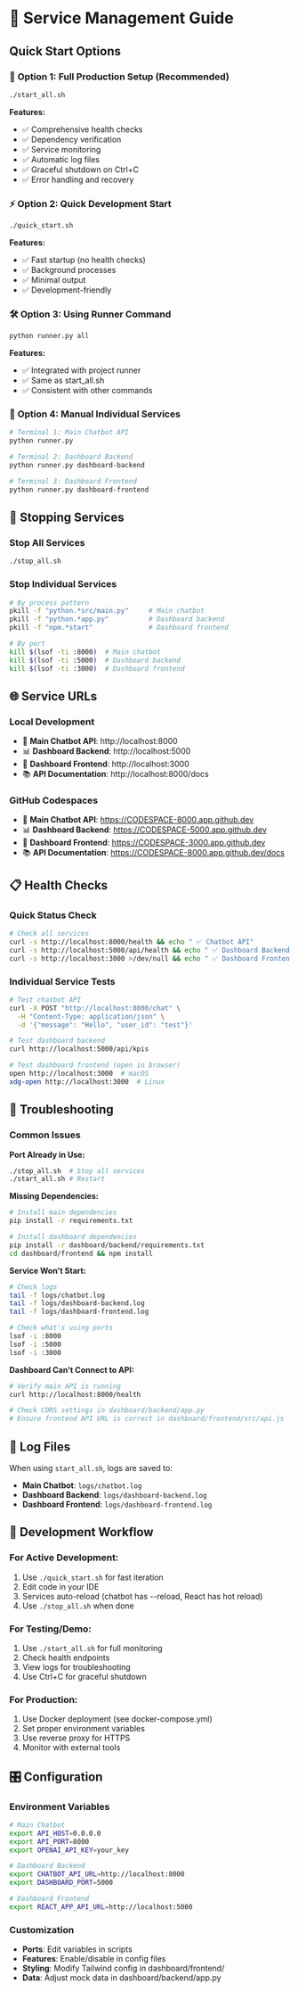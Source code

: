 # 🚀 Service Management Guide

## Quick Start Options

### 🎯 **Option 1: Full Production Setup (Recommended)**
```bash
./start_all.sh
```
**Features:**
- ✅ Comprehensive health checks
- ✅ Dependency verification
- ✅ Service monitoring
- ✅ Automatic log files
- ✅ Graceful shutdown on Ctrl+C
- ✅ Error handling and recovery

### ⚡ **Option 2: Quick Development Start**
```bash
./quick_start.sh
```
**Features:**
- ✅ Fast startup (no health checks)
- ✅ Background processes
- ✅ Minimal output
- ✅ Development-friendly

### 🛠️ **Option 3: Using Runner Command**
```bash
python runner.py all
```
**Features:**
- ✅ Integrated with project runner
- ✅ Same as start_all.sh
- ✅ Consistent with other commands

### 🔧 **Option 4: Manual Individual Services**
```bash
# Terminal 1: Main Chatbot API
python runner.py

# Terminal 2: Dashboard Backend  
python runner.py dashboard-backend

# Terminal 3: Dashboard Frontend
python runner.py dashboard-frontend
```

## 🛑 Stopping Services

### Stop All Services
```bash
./stop_all.sh
```

### Stop Individual Services
```bash
# By process pattern
pkill -f "python.*src/main.py"     # Main chatbot
pkill -f "python.*app.py"          # Dashboard backend
pkill -f "npm.*start"              # Dashboard frontend

# By port
kill $(lsof -ti :8000)  # Main chatbot
kill $(lsof -ti :5000)  # Dashboard backend  
kill $(lsof -ti :3000)  # Dashboard frontend
```

## 🌐 Service URLs

### Local Development
- 🤖 **Main Chatbot API**: http://localhost:8000
- 📊 **Dashboard Backend**: http://localhost:5000
- 🎨 **Dashboard Frontend**: http://localhost:3000
- 📚 **API Documentation**: http://localhost:8000/docs

### GitHub Codespaces
- 🤖 **Main Chatbot API**: https://CODESPACE-8000.app.github.dev
- 📊 **Dashboard Backend**: https://CODESPACE-5000.app.github.dev  
- 🎨 **Dashboard Frontend**: https://CODESPACE-3000.app.github.dev
- 📚 **API Documentation**: https://CODESPACE-8000.app.github.dev/docs

## 📋 Health Checks

### Quick Status Check
```bash
# Check all services
curl -s http://localhost:8000/health && echo " ✅ Chatbot API"
curl -s http://localhost:5000/api/health && echo " ✅ Dashboard Backend"
curl -s http://localhost:3000 >/dev/null && echo " ✅ Dashboard Frontend"
```

### Individual Service Tests
```bash
# Test chatbot API
curl -X POST "http://localhost:8000/chat" \
  -H "Content-Type: application/json" \
  -d '{"message": "Hello", "user_id": "test"}'

# Test dashboard backend
curl http://localhost:5000/api/kpis

# Test dashboard frontend (open in browser)
open http://localhost:3000  # macOS
xdg-open http://localhost:3000  # Linux
```

## 🐛 Troubleshooting

### Common Issues

**Port Already in Use:**
```bash
./stop_all.sh  # Stop all services
./start_all.sh # Restart
```

**Missing Dependencies:**
```bash
# Install main dependencies
pip install -r requirements.txt

# Install dashboard dependencies  
pip install -r dashboard/backend/requirements.txt
cd dashboard/frontend && npm install
```

**Service Won't Start:**
```bash
# Check logs
tail -f logs/chatbot.log
tail -f logs/dashboard-backend.log
tail -f logs/dashboard-frontend.log

# Check what's using ports
lsof -i :8000
lsof -i :5000  
lsof -i :3000
```

**Dashboard Can't Connect to API:**
```bash
# Verify main API is running
curl http://localhost:8000/health

# Check CORS settings in dashboard/backend/app.py
# Ensure frontend API URL is correct in dashboard/frontend/src/api.js
```

## 📁 Log Files

When using `start_all.sh`, logs are saved to:
- **Main Chatbot**: `logs/chatbot.log`
- **Dashboard Backend**: `logs/dashboard-backend.log` 
- **Dashboard Frontend**: `logs/dashboard-frontend.log`

## 🔄 Development Workflow

### For Active Development:
1. Use `./quick_start.sh` for fast iteration
2. Edit code in your IDE
3. Services auto-reload (chatbot has --reload, React has hot reload)
4. Use `./stop_all.sh` when done

### For Testing/Demo:
1. Use `./start_all.sh` for full monitoring
2. Check health endpoints
3. View logs for troubleshooting
4. Use Ctrl+C for graceful shutdown

### For Production:
1. Use Docker deployment (see docker-compose.yml)
2. Set proper environment variables
3. Use reverse proxy for HTTPS
4. Monitor with external tools

## 🎛️ Configuration

### Environment Variables
```bash
# Main Chatbot
export API_HOST=0.0.0.0
export API_PORT=8000
export OPENAI_API_KEY=your_key

# Dashboard Backend
export CHATBOT_API_URL=http://localhost:8000
export DASHBOARD_PORT=5000

# Dashboard Frontend  
export REACT_APP_API_URL=http://localhost:5000
```

### Customization
- **Ports**: Edit variables in scripts
- **Features**: Enable/disable in config files
- **Styling**: Modify Tailwind config in dashboard/frontend/
- **Data**: Adjust mock data in dashboard/backend/app.py